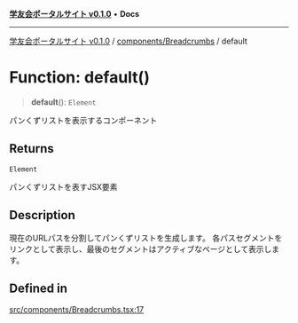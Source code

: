 [**学友会ポータルサイト v0.1.0**](../../../README.md) • **Docs**

***

[学友会ポータルサイト v0.1.0](../../../modules.md) / [components/Breadcrumbs](../README.md) / default

# Function: default()

> **default**(): `Element`

パンくずリストを表示するコンポーネント

## Returns

`Element`

パンくずリストを表すJSX要素

## Description

現在のURLパスを分割してパンくずリストを生成します。
各パスセグメントをリンクとして表示し、最後のセグメントはアクティブなページとして表示します。

## Defined in

[src/components/Breadcrumbs.tsx:17](https://github.com/iU-Alumni-Association/gakuyukai-new/blob/9032bc93fe144cf1419e63a5b72095e28cfeb84b/src/components/Breadcrumbs.tsx#L17)
